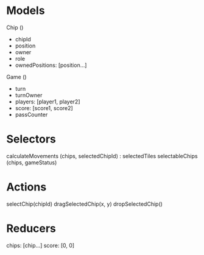 # Models
Chip ()
 - chipId
 - position
 - owner
 - role
 - ownedPositions: [position…]

Game ()
 - turn
 - turnOwner
 - players: [player1, player2]
 - score: [score1, score2]
 - passCounter


# Selectors
calculateMovements (chips, selectedChipId) : selectedTiles
selectableChips (chips, gameStatus)

# Actions
selectChip(chipId)
dragSelectedChip(x, y)
dropSelectedChip()

# Reducers
chips: [chip…]
score: [0, 0]
